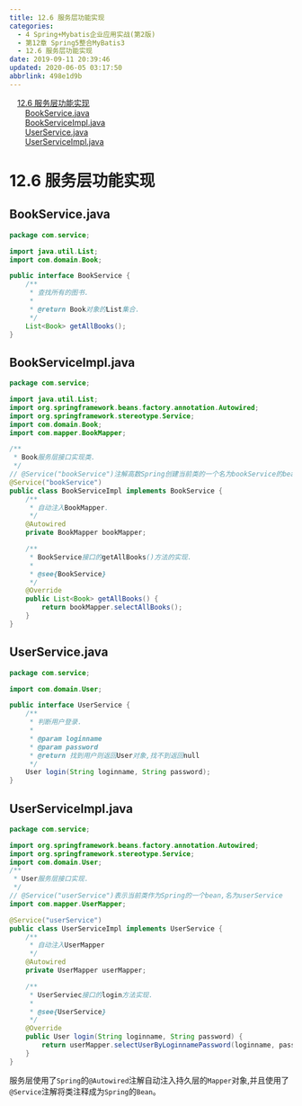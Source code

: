 ```yaml
---
title: 12.6 服务层功能实现
categories: 
  - 4 Spring+Mybatis企业应用实战(第2版)
  - 第12章 Spring5整合MyBatis3
  - 12.6 服务层功能实现
date: 2019-09-11 20:39:46
updated: 2020-06-05 03:17:50
abbrlink: 498e1d9b
---
```

<div id='my_toc'><a href="/JavaReadingNotes/498e1d9b/#12-6-服务层功能实现" class="header_1">12.6 服务层功能实现</a>&nbsp;<br><a href="/JavaReadingNotes/498e1d9b/#BookService-java" class="header_2">BookService.java</a>&nbsp;<br><a href="/JavaReadingNotes/498e1d9b/#BookServiceImpl-java" class="header_2">BookServiceImpl.java</a>&nbsp;<br><a href="/JavaReadingNotes/498e1d9b/#UserService-java" class="header_2">UserService.java</a>&nbsp;<br><a href="/JavaReadingNotes/498e1d9b/#UserServiceImpl-java" class="header_2">UserServiceImpl.java</a>&nbsp;<br></div>
<style>.header_1{margin-left: 1em;}.header_2{margin-left: 2em;}.header_3{margin-left: 3em;}.header_4{margin-left: 4em;}.header_5{margin-left: 5em;}.header_6{margin-left: 6em;}</style>
<!--more-->
<script>if (navigator.platform.search('arm')==-1){document.getElementById('my_toc').style.display = 'none';}var e,p = document.getElementsByTagName('p');while (p.length>0) {e = p[0];e.parentElement.removeChild(e);}</script>

<!--end-->
# 12.6 服务层功能实现 #
## BookService.java ##
```java /MyBookApp/src/com/service/BookService.java
package com.service;

import java.util.List;
import com.domain.Book;

public interface BookService {
    /**
     * 查找所有的图书.
     * 
     * @return Book对象的List集合.
     */
    List<Book> getAllBooks();
}
```
## BookServiceImpl.java ##
```java /MyBookApp/src/com/service/BookServiceImpl.java
package com.service;

import java.util.List;
import org.springframework.beans.factory.annotation.Autowired;
import org.springframework.stereotype.Service;
import com.domain.Book;
import com.mapper.BookMapper;

/**
 * Book服务层接口实现类.
 */
// @Service("bookService")注解高数Spring创建当前类的一个名为bookService的bean.
@Service("bookService")
public class BookServiceImpl implements BookService {
    /**
     * 自动注入BookMapper.
     */
    @Autowired
    private BookMapper bookMapper;

    /**
     * BookService接口的getAllBooks()方法的实现.
     * 
     * @see{BookService}
     */
    @Override
    public List<Book> getAllBooks() {
        return bookMapper.selectAllBooks();
    }
}
```
## UserService.java ##
```java /MyBookApp/src/com/service/UserService.java
package com.service;

import com.domain.User;

public interface UserService {
    /**
     * 判断用户登录.
     * 
     * @param loginname
     * @param password
     * @return 找到用户则返回User对象,找不到返回null
     */
    User login(String loginname, String password);
}
```
## UserServiceImpl.java ##
```java /MyBookApp/src/com/service/UserServiceImpl.java
package com.service;

import org.springframework.beans.factory.annotation.Autowired;
import org.springframework.stereotype.Service;
import com.domain.User;
/**
 * User服务层接口实现.
 */
// @Service("userService")表示当前类作为Spring的一个bean,名为userService
import com.mapper.UserMapper;

@Service("userService")
public class UserServiceImpl implements UserService {
    /**
     * 自动注入UserMapper
     */
    @Autowired
    private UserMapper userMapper;

    /**
     * UserServiec接口的login方法实现.
     * 
     * @see{UserService}
     */
    @Override
    public User login(String loginname, String password) {
        return userMapper.selectUserByLoginnamePassword(loginname, password);
    }
}
```
服务层使用了`Spring`的`@Autowired`注解自动注入持久层的`Mapper`对象,并且使用了`@Service`注解将类注释成为`Spring`的`Bean`。
